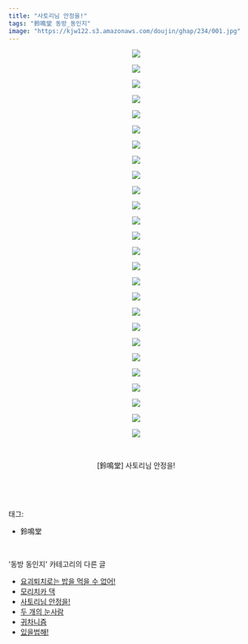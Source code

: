 ```yaml
---
title: "사토리님 안정을!"
tags: "鈴鳴堂 동방_동인지"
image: "https://kjw122.s3.amazonaws.com/doujin/ghap/234/001.jpg"
---
```

<div class="article">
<p style="text-align: center; clear: none; float: none;"><img src="{{ site.imgserver5 }}/ghap/234/001.jpg"/></p>
<p style="text-align: center; clear: none; float: none;"><img src="{{ site.imgserver5 }}/ghap/234/002.jpg"/></p>
<p style="text-align: center; clear: none; float: none;"><img src="{{ site.imgserver5 }}/ghap/234/003.jpg"/></p>
<p style="text-align: center; clear: none; float: none;"><img src="{{ site.imgserver5 }}/ghap/234/004.jpg"/></p>
<p style="text-align: center; clear: none; float: none;"><img src="{{ site.imgserver5 }}/ghap/234/005.jpg"/></p>
<p style="text-align: center; clear: none; float: none;"><img src="{{ site.imgserver5 }}/ghap/234/006.jpg"/></p>
<p style="text-align: center; clear: none; float: none;"><img src="{{ site.imgserver5 }}/ghap/234/007.jpg"/></p>
<p style="text-align: center; clear: none; float: none;"><img src="{{ site.imgserver5 }}/ghap/234/008.jpg"/></p>
<p style="text-align: center; clear: none; float: none;"><img src="{{ site.imgserver5 }}/ghap/234/009.jpg"/></p>
<p style="text-align: center; clear: none; float: none;"><img src="{{ site.imgserver5 }}/ghap/234/010.jpg"/></p>
<p style="text-align: center; clear: none; float: none;"><img src="{{ site.imgserver5 }}/ghap/234/011.jpg"/></p>
<p style="text-align: center; clear: none; float: none;"><img src="{{ site.imgserver5 }}/ghap/234/012.jpg"/></p>
<p style="text-align: center; clear: none; float: none;"><img src="{{ site.imgserver5 }}/ghap/234/013.jpg"/></p>
<p style="text-align: center; clear: none; float: none;"><img src="{{ site.imgserver5 }}/ghap/234/014.jpg"/></p>
<p style="text-align: center; clear: none; float: none;"><img src="{{ site.imgserver5 }}/ghap/234/015.jpg"/></p>
<p style="text-align: center; clear: none; float: none;"><img src="{{ site.imgserver5 }}/ghap/234/016.jpg"/></p>
<p style="text-align: center; clear: none; float: none;"><img src="{{ site.imgserver5 }}/ghap/234/017.jpg"/></p>
<p style="text-align: center; clear: none; float: none;"><img src="{{ site.imgserver5 }}/ghap/234/018.jpg"/></p>
<p style="text-align: center; clear: none; float: none;"><img src="{{ site.imgserver5 }}/ghap/234/019.jpg"/></p>
<p style="text-align: center; clear: none; float: none;"><img src="{{ site.imgserver5 }}/ghap/234/020.jpg"/></p>
<p style="text-align: center; clear: none; float: none;"><img src="{{ site.imgserver5 }}/ghap/234/021.jpg"/></p>
<p style="text-align: center; clear: none; float: none;"><img src="{{ site.imgserver5 }}/ghap/234/022.jpg"/></p>
<p style="text-align: center; clear: none; float: none;"><img src="{{ site.imgserver5 }}/ghap/234/023.jpg"/></p>
<p style="text-align: center; clear: none; float: none;"><img src="{{ site.imgserver5 }}/ghap/234/024.jpg"/></p>
<p style="text-align: center; clear: none; float: none;"><img src="{{ site.imgserver5 }}/ghap/234/025.jpg"/></p>
<p style="text-align: center; clear: none; float: none;"><img src="{{ site.imgserver5 }}/ghap/234/026.jpg"/></p>
<p style="text-align: center; clear: none; float: none;"><br/></p>
<p style="text-align: center; clear: none; float: none;">[鈴鳴堂] 사토리님 안정을!</p>
<p><br/></p>
</div><br/>
<div class="tagTrail">
<p>태그: </p>
<ul>
<li>鈴鳴堂</li>
</ul>
</div><br/>
<div class="another">
<p>'동방 동인지' 카테고리의 다른 글</p>
<ul>
<li><a href="/ghap_236">요괴퇴치로는 밥을 먹을 수 없어!</a></li>
<li><a href="/ghap_235">모리치카 댁</a></li>
<li><a href="/ghap_234">사토리님 안정을!</a></li>
<li><a href="/ghap_233">두 개의 눈사람</a></li>
<li><a href="/ghap_232">귀차니즘</a></li>
<li><a href="/ghap_231">있을법해!</a></li>
</ul>
</div><br/>
<div class="cb_module cb_fluid">
<div class="cb_wrt cb_profile">
</div><!-- commentList close -->
</div><br/>
